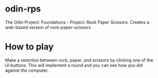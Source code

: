 # odin-rps
The Odin Project: Foundations - Project: Rock Paper Scissors. Creates a web-based version of rock-paper-scissors

# How to play
Make a selection between rock, paper, and scissors by clicking one of the UI buttons. This will implement a round and you can see how you did against the computer.
